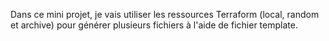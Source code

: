 Dans ce mini projet, je vais utiliser les ressources Terraform (local, random et archive) pour générer plusieurs fichiers à l'aide de fichier template.   
